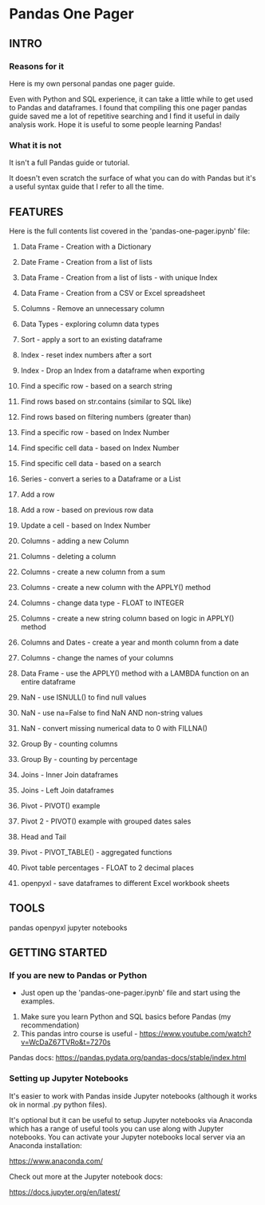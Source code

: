 # Pandas One Pager

## INTRO

### Reasons for it

Here is my own personal pandas one pager guide.

Even with Python and SQL experience, it can take a little while to get used to Pandas and dataframes.  I found that compiling this one pager pandas guide saved me a lot of repetitive searching and I find it useful in daily analysis work. Hope it is useful to some people learning Pandas!

### What it is not

It isn't a full Pandas guide or tutorial.

It doesn't even scratch the surface of what you can do with Pandas but it's a useful syntax guide that I refer to all the time.

## FEATURES
Here is the full contents list covered in the 'pandas-one-pager.ipynb' file:

1. Data Frame - Creation with a Dictionary

2. Date Frame - Creation from a list of lists

3. Data Frame - Creation from a list of lists - with unique Index

4. Data Frame - Creation from a CSV or Excel spreadsheet

5. Columns - Remove an unnecessary column

6. Data Types - exploring column data types

7. Sort - apply a sort to an existing dataframe

8. Index - reset index numbers after a sort

9. Index - Drop an Index from a dataframe when exporting

10. Find a specific row - based on a search string

11. Find rows based on str.contains (similar to SQL like)

12. Find rows based on filtering numbers (greater than)

13. Find a specific row - based on Index Number

14. Find specific cell data - based on Index Number

15. Find specific cell data - based on a search

16. Series - convert a series to a Dataframe or a List

17. Add a row

18. Add a row - based on previous row data

19. Update a cell - based on Index Number

20. Columns - adding a new Column

21. Columns - deleting a column

22. Columns - create a new column from a sum

23. Columns - create a new column with the APPLY() method

24. Columns - change data type - FLOAT to INTEGER

25. Columns - create a new string column based on logic in APPLY() method

26. Columns and Dates - create a year and month column from a date

27. Columns - change the names of your columns

28. Data Frame - use the APPLY() method with a LAMBDA function on an entire dataframe

29. NaN - use ISNULL() to find null values

30. NaN - use na=False to find NaN AND non-string values

31. NaN - convert missing numerical data to 0 with FILLNA()

32. Group By - counting columns

33. Group By - counting by percentage

34. Joins - Inner Join dataframes

35. Joins - Left Join  dataframes

36. Pivot - PIVOT() example

37. Pivot 2 - PIVOT() example with grouped dates sales

38. Head and Tail

39. Pivot - PIVOT_TABLE() - aggregated functions

40. Pivot table percentages - FLOAT to 2 decimal places

41. openpyxl - save dataframes to different Excel workbook sheets

## TOOLS
pandas
openpyxl
jupyter notebooks

## GETTING STARTED

### If you are new to Pandas or Python

- Just open up the 'pandas-one-pager.ipynb' file and start using the examples.

1. Make sure you learn Python and SQL basics before Pandas (my recommendation)
2. This pandas intro course is useful - https://www.youtube.com/watch?v=WcDaZ67TVRo&t=7270s

Pandas docs:
https://pandas.pydata.org/pandas-docs/stable/index.html

### Setting up Jupyter Notebooks

It's easier to work with Pandas inside Jupyter notebooks (although it works ok in normal .py python files). 

It's optional but it can be useful to setup Jupyter notebooks via Anaconda which has a range of useful tools you can use along with Jupyter notebooks.  You can activate your Jupyter notebooks local server via an Anaconda installation:

https://www.anaconda.com/

Check out more at the Jupyter notebook docs:

https://docs.jupyter.org/en/latest/ 
